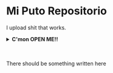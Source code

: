 # Mi Puto Repositorio
I upload shit that works.

<details>
<summary><b>C'mon OPEN ME!!</b></summary>
[SpongeBob in da hood](https://i.ytimg.com/vi/VdBW1eKlrQE/hqdefault.jpg)
</details>

<br>
</br>

There should be something written here
